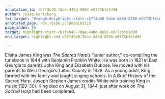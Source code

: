 ```yaml
---
annotation_id: c67f4b40-7dae-448d-8898-e0773bfe1d9d
author: jesse.karlsberg
tei_target: "#range(#highlight-start-c67f4b40-7dae-448d-8898-e0773bfe1d9d, #highlight-end-c67f4b40-7dae-448d-8898-e0773bfe1d9d)"
annotated_page: rdx_r8vb8.p.idm56185120
page_index: 89
target: highlight-start-c67f4b40-7dae-448d-8898-e0773bfe1d9d
end_target: highlight-end-c67f4b40-7dae-448d-8898-e0773bfe1d9d

---
```

Elisha James King was *The Sacred Harp*’s “junior author,” co-compiling the tunebook in 1844 with Benjamin Franklin White. He was born in 1821 in East Georgia to parents John King and Elizabeth Dubose. He moved with his parents to West Georgia’s Talbot County in 1828. As a young adult, King farmed with his family and taught singing schools. In A Brief History of the Sacred Harp, Joseph Stephen James credits White with training King in music (129–30). King died on August 31, 1844, just after work on *The Sacred Harp* had been completed.